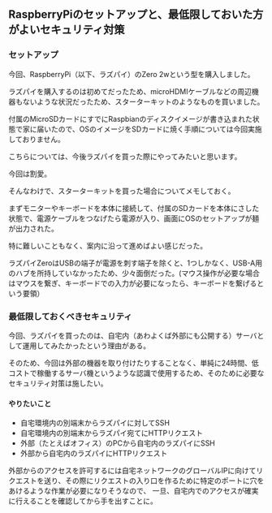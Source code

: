 ## RaspberryPiのセットアップと、最低限しておいた方がよいセキュリティ対策

### セットアップ
今回、RaspberryPi（以下、ラズパイ）のZero 2wという型を購入しました。

ラズパイを購入するのは初めてだったため、microHDMIケーブルなどの周辺機器もないような状況だったため、スターターキットのようなものを買いました。

付属のMicroSDカードにすでにRaspbianのディスクイメージが書き込まれた状態で家に届いたので、OSのイメージをSDカードに焼く手順については今回実施しておりません。

こちらについては、今後ラズパイを買った際にやってみたいと思います。

今回は割愛。

そんなわけで、スターターキットを買った場合についてメモしておく。

まずモニターやキーボードを本体に接続して、付属のSDカードを本体にさした状態で、電源ケーブルをつなげたら電源が入り、画面にOSのセットアップが麺が出力された。

特に難しいこともなく、案内に沿って進めばよい感じだった。

ラズパイZeroはUSBの端子が電源を刺す端子を除くと、1つしかなく、USB-A用のハブを所持していなかったため、少々面倒だった。(マウス操作が必要な場合はマウスを繋ぎ、キーボードでの入力が必要になったら、キーボードを繋げるという要領）

### 最低限しておくべきセキュリティ
今回、ラズパイを買ったのは、自宅内（あわよくば外部にも公開する）サーバとして運用してみたかったという理由がある。

そのため、今回は外部の機器を取り付けたりすることなく、単純に24時間、低コストで稼働するサーバ機というような認識で使用するため、そのために必要なセキュリティ対策は施したい。

#### やりたいこと
- 自宅環境内の別端末からラズパイに対してSSH
- 自宅環境内の別端末からラズパイ宛てにHTTPリクエスト
- 外部（たとえばオフィス）のPCから自宅内のラズパイにSSH
- 外部から自宅内のラズパイにHTTPリクエスト

外部からのアクセスを許可するには自宅ネットワークのグローバルIPに向けてリクエストを送り、その際にリクエストの入り口を作るために特定のポートに穴をあけるような作業が必要になりそうなので、
一旦、自宅内でのアクセスが確実に行えることを確認してから手を出すことに。









